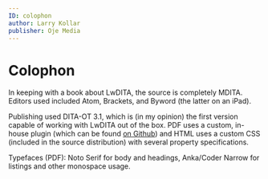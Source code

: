 ```yaml
---
ID: colophon
author: Larry Kollar
publisher: Oje Media
---
```


# Colophon

In keeping with a book about LwDITA, the source is completely MDITA.
Editors used included Atom, Brackets, and Byword (the latter on an iPad).

Publishing used DITA-OT 3.1, which is (in my opinion) the first version
capable of working with LwDITA out of the box.
PDF uses a custom, in-house plugin (which can be found
[on Github](https://github.com/larrykollar/com.ojemedia.pdf69))
and HTML uses a custom CSS (included in the source distribution)
with several property specifications.

Typefaces (PDF): Noto Serif for body and headings,
Anka/Coder Narrow for listings and other monospace usage.
